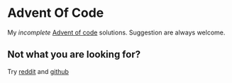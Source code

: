 # Advent Of Code

My *incomplete* [Advent of code](http://adventofcode.com) solutions. Suggestion are always welcome.

## Not what you are looking for?
Try [reddit](https://www.reddit.com/r/adventofcode/) and [github](https://github.com/topics/advent-of-code)
